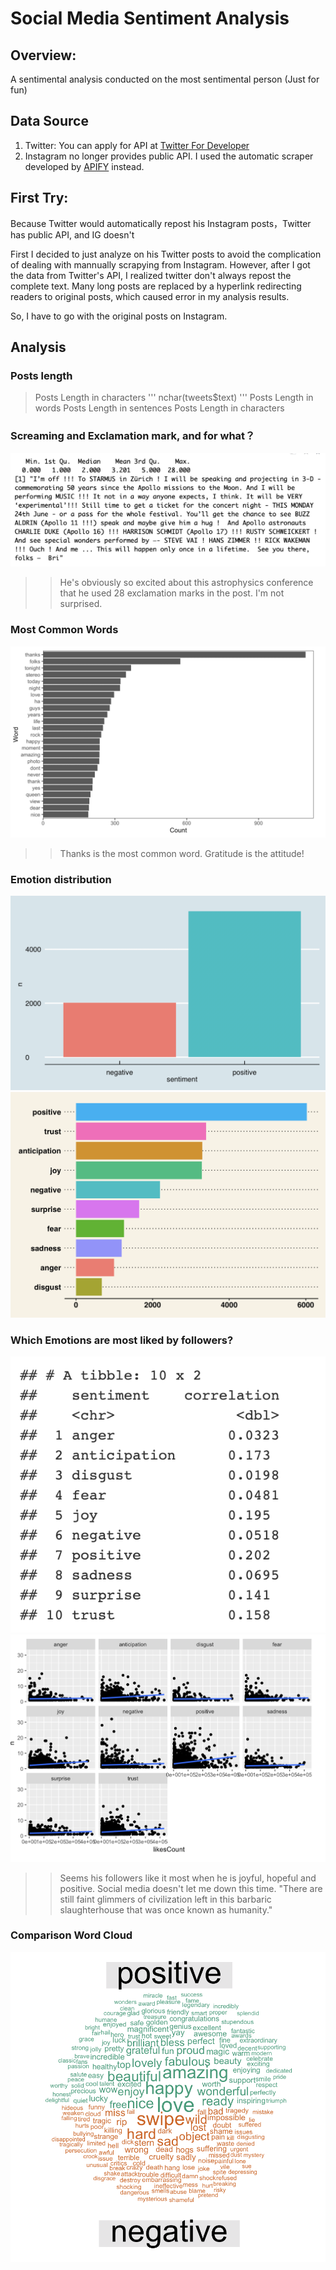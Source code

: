 # Social Media Sentiment Analysis

## Overview:
A sentimental analysis conducted on the most sentimental person (Just for fun)

## Data Source
1. Twitter: You can apply for API at [Twitter For Developer](https://developer.twitter.com/en/docs)
2. Instagram no longer provides public API. I used the automatic scraper developed by [APIFY](https://apify.com/) instead.

## First Try:
Because Twitter would automatically repost his Instagram posts，Twitter has public API, and IG doesn't

First I decided to just analyze on his Twitter posts to avoid the complication of dealing with mannually scrapying from Instagram.
However, after I got the data from Twitter's API, I realized twitter don't always repost the complete text. Many long posts are replaced by a hyperlink redirecting readers to original posts, which caused error in my analysis results.

So, I have to go with the original posts on Instagram.

## Analysis
### Posts length 
> Posts Length in characters
  '''
  nchar(tweets$text)
  '''
> Posts Length in words
> Posts Length in sentences
> Posts Length in characters

### Screaming and Exclamation mark, and for what？
![](images/screaming%20posts.png)
>> He's obviously so excited about this astrophysics conference that he used 28 exclamation marks in the post. I'm not surprised.

### Most Common Words 
![](images/Most%20Common%20Words.png)
>> Thanks is the most common word. Gratitude is the attitude!

### Emotion distribution
![](images/positive_negative.png)
![](images/emotion%20Distribution.png)

### Which Emotions are most liked by followers?
![](images/emotion%20and%20likecount%20corr.png)
![](images/emotion%20and%20likecount%20correlation.png)
>> Seems his followers like it most when he is joyful, hopeful and positive. Social media doesn't let me down this time. "There are still faint glimmers of civilization left in this barbaric slaughterhouse that was once known as humanity."

### Comparison Word Cloud
![](images/comparison%20word%20cloud.png)








